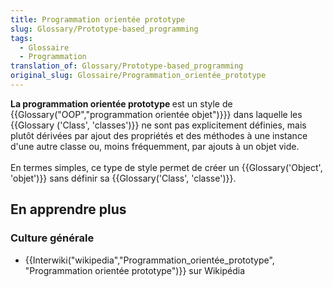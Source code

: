 ```yaml
---
title: Programmation orientée prototype
slug: Glossary/Prototype-based_programming
tags:
  - Glossaire
  - Programmation
translation_of: Glossary/Prototype-based_programming
original_slug: Glossaire/Programmation_orientée_prototype
---
```

<p><strong>La programmation orientée prototype </strong>est un style de {{Glossary("OOP","programmation orientée objet")}}} dans laquelle les {{Glossary ('Class', 'classes')}} ne sont pas explicitement définies, mais plutôt dérivées par ajout des propriétés et des méthodes à une instance d'une autre classe ou, moins fréquemment, par ajouts à un objet vide.<br>
 <br>
 En termes simples, ce type de style permet de créer un {{Glossary('Object', 'objet')}} sans définir sa {{Glossary('Class', 'classe')}}.</p>

<h2 id="En_apprendre_plus">En apprendre plus</h2>

<h3 id="Culture_générale">Culture générale</h3>

<ul>
 <li>{{Interwiki("wikipedia","Programmation_orientée_prototype", "Programmation orientée prototype")}} sur Wikipédia</li>
</ul>
